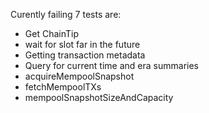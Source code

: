 Curently failing 7 tests are:
* Get ChainTip
* wait for slot far in the future
* Getting transaction metadata
* Query for current time and era summaries
* acquireMempoolSnapshot
* fetchMempoolTXs
* mempoolSnapshotSizeAndCapacity
